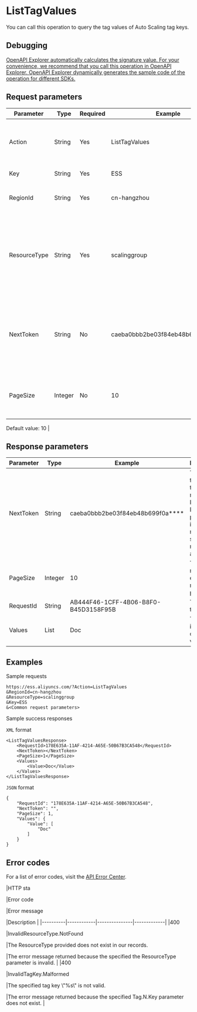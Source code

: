 # ListTagValues

You can call this operation to query the tag values of Auto Scaling tag keys.

## Debugging

[OpenAPI Explorer automatically calculates the signature value. For your convenience, we recommend that you call this operation in OpenAPI Explorer. OpenAPI Explorer dynamically generates the sample code of the operation for different SDKs.](https://api.aliyun.com/#product=Ess&api=ListTagValues&type=RPC&version=2014-08-28)

## Request parameters

|Parameter|Type|Required|Example|Description|
|---------|----|--------|-------|-----------|
|Action|String|Yes|ListTagValues|The operation that you want to perform. Set the value to ListTagValues. |
|Key|String|Yes|ESS|The key of the tag. |
|RegionId|String|Yes|cn-hangzhou|The region ID of the Auto Scaling resource. |
|ResourceType|String|Yes|scalinggroup|The type of the Auto Scaling resource. Set the value to scalinggroup, which indicates that the tag is bound to a scaling group. |
|NextToken|String|No|caeba0bbb2be03f84eb48b699f0a\*\*\*\*|The token that is used to start the next query. If the NextToken parameter is empty, no subsequent requests are sent. |
|PageSize|Integer|No|10|The number of entries to return on each page. Valid values: 1 to 50.

Default value: 10 |

## Response parameters

|Parameter|Type|Example|Description|
|---------|----|-------|-----------|
|NextToken|String|caeba0bbb2be03f84eb48b699f0a\*\*\*\*|The token that is used to start the next query. If the NextToken parameter is empty, no subsequent requests are sent. |
|PageSize|Integer|10|The number of entries returned per page. |
|RequestId|String|AB444F46-1CFF-4B06-B8F0-B45D3158F95B|The ID of the request. |
|Values|List|Doc|The information of the tag values. |

## Examples

Sample requests

```
https://ess.aliyuncs.com/?Action=ListTagValues
&RegionId=cn-hangzhou
&ResourceType=scalinggroup
&Key=ESS
&<Common request parameters>
```

Sample success responses

`XML` format

```
<ListTagValuesResponse>
    <RequestId>178E635A-11AF-4214-A65E-50B67B3CA548</RequestId>
    <NextToken></NextToken>
    <PageSize>1</PageSize>
    <Values>
        <Value>Doc</Value>
    </Values>
</ListTagValuesResponse>
```

`JSON` format

```
{
    "RequestId": "178E635A-11AF-4214-A65E-50B67B3CA548",
    "NextToken": "",
    "PageSize": 1,
    "Values": {
        "Value": [
            "Doc"
        ]
    }
}
```

## Error codes

For a list of error codes, visit the [API Error Center](https://error-center.alibabacloud.com/status/product/Ess).

|HTTP sta

|Error code

|Error message

|Description |
|----------|------------|---------------|-------------|
|400

|InvalidResourceType.NotFound

|The ResourceType provided does not exist in our records.

|The error message returned because the specified the ResourceType parameter is invalid. |
|400

|InvalidTagKey.Malformed

|The specified tag key \\"%s\\" is not valid.

|The error message returned because the specified Tag.N.Key parameter does not exist. |


